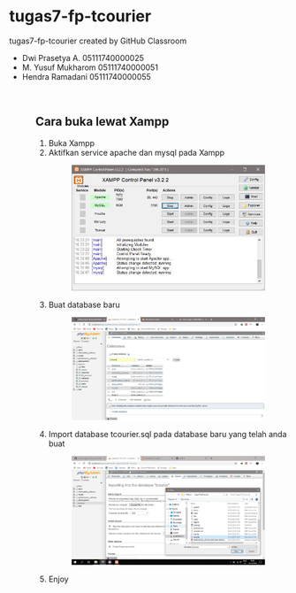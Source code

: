 # tugas7-fp-tcourier
tugas7-fp-tcourier created by GitHub Classroom
<ul>
  <li> Dwi Prasetya A.       05111740000025</li>
  <li> M. Yusuf Mukharom     05111740000051</li>
  <li> Hendra Ramadani       05111740000055</li>
<ul><br>
<h2>Cara buka lewat Xampp</h2>
<ol type="1">
  <li>Buka Xampp</li>
  <li>Aktifkan service apache dan mysql pada Xampp</li> 
<p align="center">
  <img src="/img/tutorial/1.jpg" width="350" alt="step1" title="Buka Xampp">
</p>
  <li>Buat database baru</li>
<p align="center">
  <img src="/img/tutorial/2.jpg" width="350" alt="step2" title="Buat Database">
</p>
  <li>Import database tcourier.sql pada database baru yang telah anda buat</li>
<p align="center">
  <img src="/img/tutorial/3.jpg" width="350" alt="step3" title="Import Database">
</p>
  <li>Enjoy</li>
</ol>
